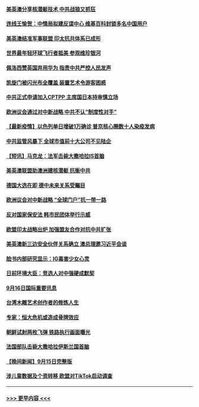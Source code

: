 #### [美英澳分享核潜艇技术 中共战狼又抓狂](../pages/prog202/a103218258.md?t=09170901) 
#### [连线王愉贺：中情局拟建反谍中心 维基百科封锁多名中国用户](../pages/prog202/a103217411.md?t=09170901) 
#### [美英澳结准军事联盟 印太抗共体系已成形](../pages/prog202/a103218286.md?t=09170901) 
#### [世界最年轻环球飞行者抵美 参观维珍银河](../pages/prog202/a103218235.md?t=09170901) 
#### [佩洛西赞英国弃用华为 指责中共严控人民发声](../pages/prog202/a103218060.md?t=09170901) 
#### [凯旋门被闪光布全覆盖 装置艺术令游客困惑](../pages/prog202/a103218179.md?t=09170901) 
#### [中共正式申请加入CPTPP 主席国日本持审慎立场](../pages/prog202/a103218149.md?t=09170901) 
#### [欧洲议会通过对中新战略 中共不认“制度性对手”](../pages/prog202/a103218116.md?t=09170901) 
#### [【最新疫情】以色列单日增破1万确诊 普京核心圈数十人染疫发病](../pages/prog202/a103218067.md?t=09170901) 
#### [中共监管风暴下 全球市值前十大公司不见陆企](../pages/prog202/a103217952.md?t=09170901) 
#### [【短讯】马克龙：法军击毙大撒哈拉IS首脑](../pages/prog202/a103218044.md?t=09170901) 
#### [美英澳联盟助澳洲建核潜艇 抗衡中共](../pages/prog202/a103217992.md?t=09170901) 
#### [德国大选在即 德中未来关系受瞩目](../pages/prog202/a103217969.md?t=09170901) 
#### [欧洲议会对中新战略 “全球门户”抗一带一路](../pages/prog202/a103217965.md?t=09170901) 
#### [反对国家保安法 韩市民团体举行示威](../pages/prog202/a103217960.md?t=09170901) 
#### [欧盟印太战略出炉 加强盟友合作对抗中共扩张](../pages/prog202/a103217899.md?t=09170901) 
#### [美英澳新三边安全伙伴关系确立 澳总理邀习近平会谈](../pages/prog202/a103217849.md?t=09170901) 
#### [脸书内部研究显示：IG毒害少女心灵](../pages/prog202/a103217302.md?t=09170901) 
#### [日前环境大臣：竞选人对中强硬成默契](../pages/prog202/a103217711.md?t=09170901) 
#### [9月16日国际重要讯息](../pages/prog202/a103217706.md?t=09170901) 
#### [台湾木雕艺术创作者的修炼人生](../pages/prog202/a103217696.md?t=09170901) 
#### [专家：恒大危机或造成骨牌效应](../pages/prog202/a103217675.md?t=09170901) 
#### [朝鲜试射两枚飞弹 铁路执行画面曝光](../pages/prog202/a103217599.md?t=09170901) 
#### [法国部队击毙大撒哈拉伊斯兰国首脑](../pages/prog202/a103217561.md?t=09170901) 
#### [【晚间新闻】9月15日完整版](../pages/prog202/a103217497.md?t=09170901) 
#### [涉儿童数据及个资转移 欧盟对TikTok启动调查](../pages/prog202/a103217428.md?t=09170901) 

----
#### [ >>> 更早内容 <<< ](../indexes/prog202-earlier.md)

